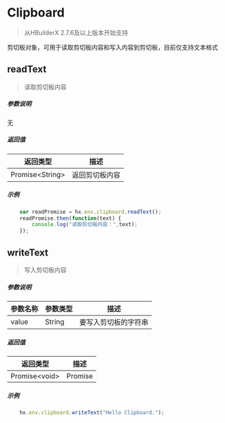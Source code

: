 # Clipboard

> 从HBuilderX 2.7.6及以上版本开始支持

剪切板对象，可用于读取剪切板内容和写入内容到剪切板，目前仅支持文本格式	

## readText

> 读取剪切板内容

##### 参数说明
无

##### 返回值
|返回类型				|描述			|
|--						|--				|
|Promise&lt;String&gt;	|返回剪切板内容	|

##### 示例

``` javascript
    var readPromise = hx.env.clipboard.readText();
	readPromise.then(function(text) {
		console.log("读取剪切板内容：",text);
	});
```

## writeText

> 写入剪切板内容

##### 参数说明

|参数名称	|参数类型	|描述			|
|--			|--			|--				|
|value		|String		|要写入剪切板的字符串|

##### 返回值

|返回类型			|描述	|
|--					|--		|
|Promise&lt;void&gt;|Promise|

##### 示例
``` javascript
    hx.env.clipboard.writeText("Hello Clipboard.");
```
